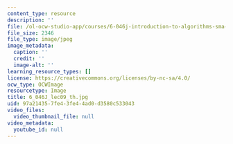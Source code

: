 ```yaml
---
content_type: resource
description: ''
file: /ol-ocw-studio-app/courses/6-046j-introduction-to-algorithms-sma-5503-fall-2005/97a214357fe43fe44ad0d3580c533043_6_046J_lec09_th.jpg
file_size: 2346
file_type: image/jpeg
image_metadata:
  caption: ''
  credit: ''
  image-alt: ''
learning_resource_types: []
license: https://creativecommons.org/licenses/by-nc-sa/4.0/
ocw_type: OCWImage
resourcetype: Image
title: 6_046J_lec09_th.jpg
uid: 97a21435-7fe4-3fe4-4ad0-d3580c533043
video_files:
  video_thumbnail_file: null
video_metadata:
  youtube_id: null
---
```

